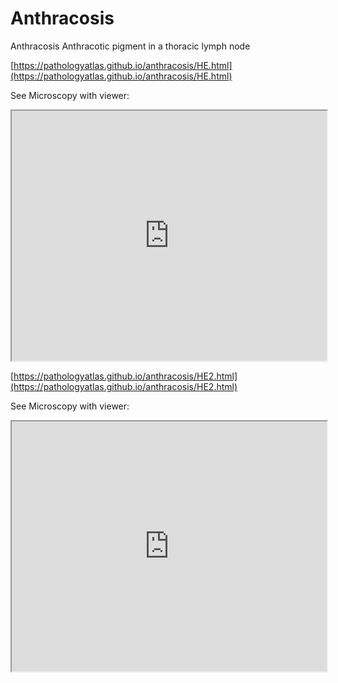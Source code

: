 # Anthracosis
Anthracosis Anthracotic pigment in a thoracic lymph node


[https://pathologyatlas.github.io/anthracosis/HE.html](https://pathologyatlas.github.io/anthracosis/HE.html)

See Microscopy with viewer: 

<iframe src="https://pathologyatlas.github.io/anthracosis/HE.html" style="height:400px;width:100%;"></iframe>



[https://pathologyatlas.github.io/anthracosis/HE2.html](https://pathologyatlas.github.io/anthracosis/HE2.html)

See Microscopy with viewer: 

<iframe src="https://pathologyatlas.github.io/anthracosis/HE2.html" style="height:400px;width:100%;"></iframe>
